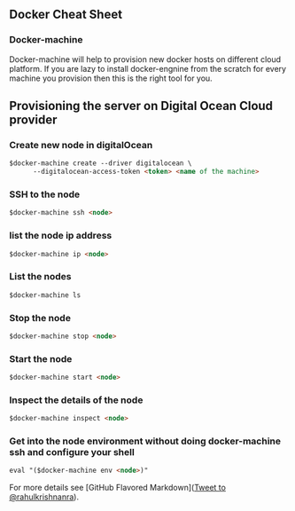 ## Docker Cheat Sheet

### Docker-machine

Docker-machine will help to provision new docker hosts on different cloud platform. If you are lazy to install docker-engnine from the scratch for every machine you provision then this is the right tool for you.

## Provisioning the server on Digital Ocean Cloud provider

### Create new node in digitalOcean
```markdown
$docker-machine create --driver digitalocean \
      --digitalocean-access-token <token> <name of the machine>
```

### SSH to the node
```markdown
$docker-machine ssh <node>
```
### list the node ip address
```markdown
$docker-machine ip <node>
```
### List the nodes
```markdown
$docker-machine ls
```
### Stop the node
```markdown
$docker-machine stop <node>
```
### Start the node
```markdown
$docker-machine start <node>
```
### Inspect the details of the node
```markdown
$docker-machine inspect <node>
```

### Get into the node environment without doing docker-machine ssh and configure your shell 
```markdown
eval "($docker-machine env <node>)"
```

For more details see [GitHub Flavored Markdown](<a href="https://twitter.com/intent/tweet?screen_name=rahulkrishnanra" class="twitter-mention-button" data-show-count="false">Tweet to @rahulkrishnanra</a><script async src="//platform.twitter.com/widgets.js" charset="utf-8"></script>).

